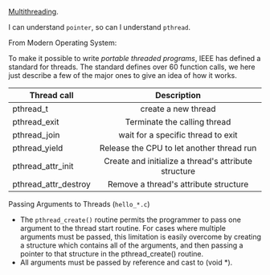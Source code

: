 [Multithreading](https://complicatedphenomenon.github.io/2019/04/21/Multithreading/).

I can understand `pointer`, so can I understand `pthread`.

From Modern Operating System:

To make it possible to write *portable threaded programs*, IEEE has defined a standard for threads. The standard defines over 60 function calls, we here just describe a few of the major ones
to give an idea of how it works.

| Thread call             |Description |
|--                       |:--:            |
|pthread_t                | create a new thread|
|pthread_exit             | Terminate the calling thread|
|pthread_join             | wait for a specific thread to exit|
|pthread_yield            | Release the CPU to let another thread run|
|pthread_attr_init        | Create and initialize a thread's attribute structure|
|pthread_attr_destroy     | Remove a thread's attribute structure|


Passing Arguments to Threads (`hello_*.c`)
* The `pthread_create()` routine permits the programmer to pass one argument to the thread start routine. For cases where multiple arguments must be passed, this limitation is easily overcome by creating a structure which contains all of the arguments, and then passing a pointer to that structure in the pthread_create() routine.
* All arguments must be passed by reference and cast to (void *).
